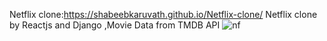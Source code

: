 Netflix clone:https://shabeebkaruvath.github.io/Netflix-clone/
Netflix clone by Reactjs and Django ,Movie Data from TMDB API
![nf](https://user-images.githubusercontent.com/89894784/171232412-13557fa3-b72d-4915-b998-f46b7abac629.png)
